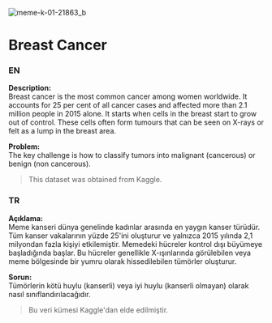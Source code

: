 
![meme-k-01-21863_b](https://github.com/berkankaraa/Breast-Cancer/assets/97415486/338fe1fc-042c-47d8-a2e2-70f549523388)


# Breast Cancer
### EN
**Description:**  
Breast cancer is the most common cancer among women worldwide. It accounts for 25 per cent of all cancer cases and affected more than 2.1 million people in 2015 alone. It starts when cells in the breast start to grow out of control. These cells often form tumours that can be seen on X-rays or felt as a lump in the breast area.

**Problem:**  
The key challenge is how to classify tumors into malignant (cancerous) or benign (non cancerous).  

> This dataset was obtained from Kaggle.

### TR
**Açıklama:**  
Meme kanseri dünya genelinde kadınlar arasında en yaygın kanser türüdür. Tüm kanser vakalarının yüzde 25'ini oluşturur ve yalnızca 2015 yılında 2,1 milyondan fazla kişiyi etkilemiştir. Memedeki hücreler kontrol dışı büyümeye başladığında başlar. Bu hücreler genellikle X-ışınlarında görülebilen veya meme bölgesinde bir yumru olarak hissedilebilen tümörler oluşturur. 

**Sorun:**  
Tümörlerin kötü huylu (kanserli) veya iyi huylu (kanserli olmayan) olarak nasıl sınıflandırılacağıdır.

> Bu veri kümesi Kaggle'dan elde edilmiştir.

